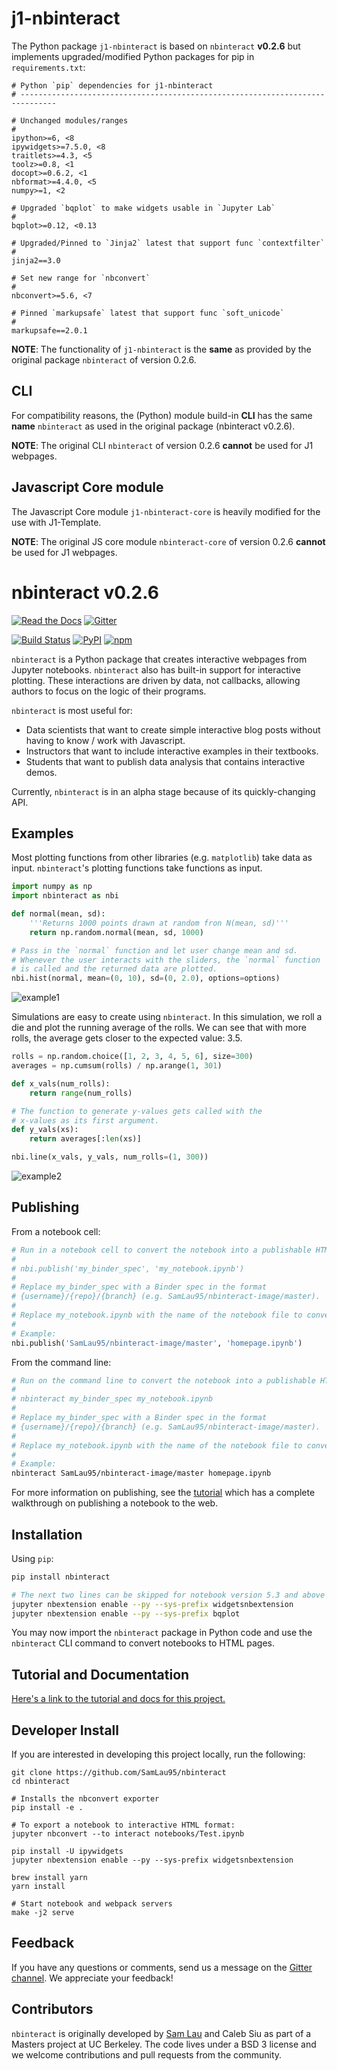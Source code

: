 # j1-nbinteract

<!-- [//]: # [![PyPI](https://img.shields.io/pypi/v/nbinteract.svg)](https://pypi.python.org/pypi/j1-nbinteract/) -->
<!-- [//]: # [![NPM](https://img.shields.io/npm/v/nbinteract.svg)](https://www.npmjs.com/package/j1-nbinteract) -->

The Python package `j1-nbinteract` is based on `nbinteract` **v0.2.6** but
implements upgraded/modified Python packages for pip in `requirements.txt`:

```
# Python `pip` dependencies for j1-nbinteract
# ------------------------------------------------------------------------------

# Unchanged modules/ranges
#
ipython>=6, <8
ipywidgets>=7.5.0, <8
traitlets>=4.3, <5
toolz>=0.8, <1
docopt>=0.6.2, <1
nbformat>=4.4.0, <5
numpy>=1, <2

# Upgraded `bqplot` to make widgets usable in `Jupyter Lab`
#
bqplot>=0.12, <0.13

# Upgraded/Pinned to `Jinja2` latest that support func `contextfilter`
#
jinja2==3.0

# Set new range for `nbconvert`
#
nbconvert>=5.6, <7

# Pinned `markupsafe` latest that support func `soft_unicode`
#
markupsafe==2.0.1
```

**NOTE**: The functionality of `j1-nbinteract` is the **same** as provided by the original package `nbinteract` of version 0.2.6.

## CLI

For compatibility reasons, the (Python) module build-in **CLI** has the same
**name** `nbinteract` as used in the original package (nbinteract v0.2.6).

**NOTE**: The original CLI `nbinteract` of version 0.2.6 **cannot** be used
for J1 webpages.

## Javascript Core module

The Javascript Core module `j1-nbinteract-core` is heavily modified for the
use with J1-Template.

**NOTE**: The original JS core module `nbinteract-core` of version 0.2.6
**cannot** be used for J1 webpages.


# nbinteract v0.2.6

[![Read the Docs](https://img.shields.io/badge/docs-nbinteract.com-green.svg)][docs]
[![Gitter](https://badges.gitter.im/owner/repo.png)][gitter]

[![Build Status](https://travis-ci.org/SamLau95/nbinteract.svg?branch=master)](https://travis-ci.org/SamLau95/nbinteract)
[![PyPI](https://img.shields.io/pypi/v/nbinteract.svg)](https://pypi.python.org/pypi/nbinteract/)
[![npm](https://img.shields.io/npm/v/nbinteract.svg)](https://www.npmjs.com/package/nbinteract)


`nbinteract` is a Python package that creates interactive webpages from Jupyter
notebooks. `nbinteract` also has built-in support for interactive plotting.
These interactions are driven by data, not callbacks, allowing authors to focus
on the logic of their programs.

`nbinteract` is most useful for:

- Data scientists that want to create simple interactive blog posts without having
  to know / work with Javascript.
- Instructors that want to include interactive examples in their textbooks.
- Students that want to publish data analysis that contains interactive demos.

Currently, `nbinteract` is in an alpha stage because of its quickly-changing
API.

## Examples

Most plotting functions from other libraries (e.g. `matplotlib`) take data as
input. `nbinteract`'s plotting functions take functions as input.

```python
import numpy as np
import nbinteract as nbi

def normal(mean, sd):
    '''Returns 1000 points drawn at random fron N(mean, sd)'''
    return np.random.normal(mean, sd, 1000)

# Pass in the `normal` function and let user change mean and sd.
# Whenever the user interacts with the sliders, the `normal` function
# is called and the returned data are plotted.
nbi.hist(normal, mean=(0, 10), sd=(0, 2.0), options=options)
```

![example1](https://github.com/SamLau95/nbinteract/raw/master/docs/images/example1.gif)

Simulations are easy to create using `nbinteract`. In this simulation, we roll
a die and plot the running average of the rolls. We can see that with more
rolls, the average gets closer to the expected value: 3.5.

```python
rolls = np.random.choice([1, 2, 3, 4, 5, 6], size=300)
averages = np.cumsum(rolls) / np.arange(1, 301)

def x_vals(num_rolls):
    return range(num_rolls)

# The function to generate y-values gets called with the
# x-values as its first argument.
def y_vals(xs):
    return averages[:len(xs)]

nbi.line(x_vals, y_vals, num_rolls=(1, 300))
```

![example2](https://github.com/SamLau95/nbinteract/raw/master/docs/images/example2.gif)

## Publishing

From a notebook cell:

```python
# Run in a notebook cell to convert the notebook into a publishable HTML page:
#
# nbi.publish('my_binder_spec', 'my_notebook.ipynb')
#
# Replace my_binder_spec with a Binder spec in the format
# {username}/{repo}/{branch} (e.g. SamLau95/nbinteract-image/master).
#
# Replace my_notebook.ipynb with the name of the notebook file to convert.
#
# Example:
nbi.publish('SamLau95/nbinteract-image/master', 'homepage.ipynb')
```

From the command line:

```bash
# Run on the command line to convert the notebook into a publishable HTML page.
#
# nbinteract my_binder_spec my_notebook.ipynb
#
# Replace my_binder_spec with a Binder spec in the format
# {username}/{repo}/{branch} (e.g. SamLau95/nbinteract-image/master).
#
# Replace my_notebook.ipynb with the name of the notebook file to convert.
#
# Example:
nbinteract SamLau95/nbinteract-image/master homepage.ipynb
```

For more information on publishing, see the [tutorial][] which has a complete
walkthrough on publishing a notebook to the web.

## Installation

Using `pip`:

```bash
pip install nbinteract

# The next two lines can be skipped for notebook version 5.3 and above
jupyter nbextension enable --py --sys-prefix widgetsnbextension
jupyter nbextension enable --py --sys-prefix bqplot
```

You may now import the `nbinteract` package in Python code and use the
`nbinteract` CLI command to convert notebooks to HTML pages.

## Tutorial and Documentation

[Here's a link to the tutorial and docs for this project.][docs]

## Developer Install

If you are interested in developing this project locally, run the following:

```
git clone https://github.com/SamLau95/nbinteract
cd nbinteract

# Installs the nbconvert exporter
pip install -e .

# To export a notebook to interactive HTML format:
jupyter nbconvert --to interact notebooks/Test.ipynb

pip install -U ipywidgets
jupyter nbextension enable --py --sys-prefix widgetsnbextension

brew install yarn
yarn install

# Start notebook and webpack servers
make -j2 serve
```

## Feedback

If you have any questions or comments, send us a message on the
[Gitter channel][gitter]. We appreciate your feedback!

## Contributors

`nbinteract` is originally developed by [Sam Lau][sam] and Caleb Siu as part of
a Masters project at UC Berkeley. The code lives under a BSD 3 license and we
welcome contributions and pull requests from the community.

[tutorial]: /tutorial/tutorial_getting_started.html
[ipywidgets]: https://github.com/jupyter-widgets/ipywidgets
[bqplot]: https://github.com/bloomberg/bqplot
[widgets]: http://jupyter.org/widgets.html
[gh-pages]: https://pages.github.com/
[gitbook]: http://gitbook.com/
[install-nb]: http://jupyter.readthedocs.io/en/latest/install.html
[docs]: https://www.nbinteract.com/
[sam]: http://www.samlau.me/
[gitter]: https://gitter.im/nbinteract/Lobby/
